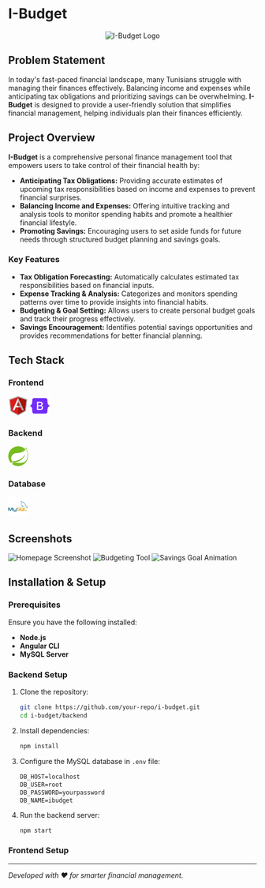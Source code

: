# I-Budget

<p align="center">
  <img src="Capture_d_écran_2025-02-16_165806-removebg-preview.png" alt="I-Budget Logo" width="150"/>
</p>

## Problem Statement
In today's fast-paced financial landscape, many Tunisians struggle with managing their finances effectively. Balancing income and expenses while anticipating tax obligations and prioritizing savings can be overwhelming. **I-Budget** is designed to provide a user-friendly solution that simplifies financial management, helping individuals plan their finances efficiently.

## Project Overview
**I-Budget** is a comprehensive personal finance management tool that empowers users to take control of their financial health by:

- **Anticipating Tax Obligations:** Providing accurate estimates of upcoming tax responsibilities based on income and expenses to prevent financial surprises.
- **Balancing Income and Expenses:** Offering intuitive tracking and analysis tools to monitor spending habits and promote a healthier financial lifestyle.
- **Promoting Savings:** Encouraging users to set aside funds for future needs through structured budget planning and savings goals.

### Key Features
- **Tax Obligation Forecasting:** Automatically calculates estimated tax responsibilities based on financial inputs.
- **Expense Tracking & Analysis:** Categorizes and monitors spending patterns over time to provide insights into financial habits.
- **Budgeting & Goal Setting:** Allows users to create personal budget goals and track their progress effectively.
- **Savings Encouragement:** Identifies potential savings opportunities and provides recommendations for better financial planning.

## Tech Stack
### Frontend
<p>
  <img src="https://raw.githubusercontent.com/devicons/devicon/master/icons/angularjs/angularjs-original.svg" alt="Angular" width="40" height="40"/>
  <img src="https://raw.githubusercontent.com/devicons/devicon/master/icons/bootstrap/bootstrap-plain.svg" alt="Bootstrap" width="40" height="40"/>
</p>

### Backend
<p> <img src="https://raw.githubusercontent.com/devicons/devicon/master/icons/spring/spring-original.svg" alt="Spring Boot" width="40" height="40"/> </p>

### Database
<p>
  <img src="https://raw.githubusercontent.com/devicons/devicon/master/icons/mysql/mysql-original-wordmark.svg" alt="MySQL" width="40" height="40"/>
</p>

## Screenshots
<p>
  <img src="path/to/homepage-screenshot.png" alt="Homepage Screenshot" width="600"/>
  <img src="path/to/budget-tool-screenshot.png" alt="Budgeting Tool" width="600"/>
  <img src="path/to/savings-animation.png" alt="Savings Goal Animation" width="600"/>
</p>

## Installation & Setup
### Prerequisites
Ensure you have the following installed:
- **Node.js**
- **Angular CLI**
- **MySQL Server**

### Backend Setup
1. Clone the repository:
   ```bash
   git clone https://github.com/your-repo/i-budget.git
   cd i-budget/backend
   ```
2. Install dependencies:
   ```bash
   npm install
   ```
3. Configure the MySQL database in `.env` file:
   ```plaintext
   DB_HOST=localhost
   DB_USER=root
   DB_PASSWORD=yourpassword
   DB_NAME=ibudget
   ```
4. Run the backend server:
   ```bash
   npm start
   ```

### Frontend Setup

---
_Developed with ❤️ for smarter financial management._

